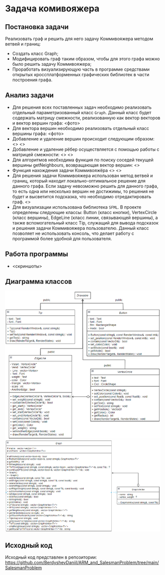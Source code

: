 # Задача комивояжера
## Постановка задачи
Реализовать граф и решить для него задачу Коммивояжера методом ветвей и границ:
- Создать класс Graph;
- Модифицировать граф таким образом, чтобы для этого графа можно было решить задачу Коммивояжера;
- Проработать визуализирующую часть в программе средствами открытых кроссплатформенных графических библиотек в части построения графа.

## Анализ задачи
- Для решения всех поставленных задач необходимо реализовать отдельный параметризованный класс ```Graph```. Данный класс будет содержать матрицу смежности, реализованную как вектор векторов и вектор вершин графа:
<фото>
- Для вектора вершин необходимо реализовать отдельный класс вершины графа:
<фото>
- Добавление и удаление вершин происходит следующим образом:
<>
<>
- Добавление и удаление рёбер осуществляется с помощью работы с матрицей смежности:
<>
<>
- Для алгоритмов необходима функция по поиску соседей текущей вершины getNeighbours, возвращающая вектор вершин:
<>
- Функция нахождения задачи Коммивояжёра
<>
<>
- Для решения задачи Коммивояжера использован метод ветвей и границ, который находит локально-оптимальное решение для данного графа. Если задачу невозможно решить для данного графа, то есть одна или несколько вершин не достижимы, то решения не будет и высветится подсказка, что необходимо отредактировать граф.
<>
- Для визуализации использована библиотека ```SFML```. В проекте определены следующие классы: Button (класс кнопки), VertexCircle (класс вершины), EdgeLine (класс линии, связывающей вершины), а также вспомогательный класс Tip, служащий для вывода подсказок и решения задачи Коммивояжера пользователю. Данный класс позволяет не использовать консоль, что делает работу с программой более удобной для пользователя.

## Работа программы
- <скриншоты>

## Диаграмма классов
<img src="./ClassDiagram1.png">
<img src="./ClassDiagram2.png">

## Исходный код
Исходный код представлен в репозитории: https://github.com/BerdyshevDaniil/ARM_and_SalesmanProblem/tree/main/SalesmanProblem
